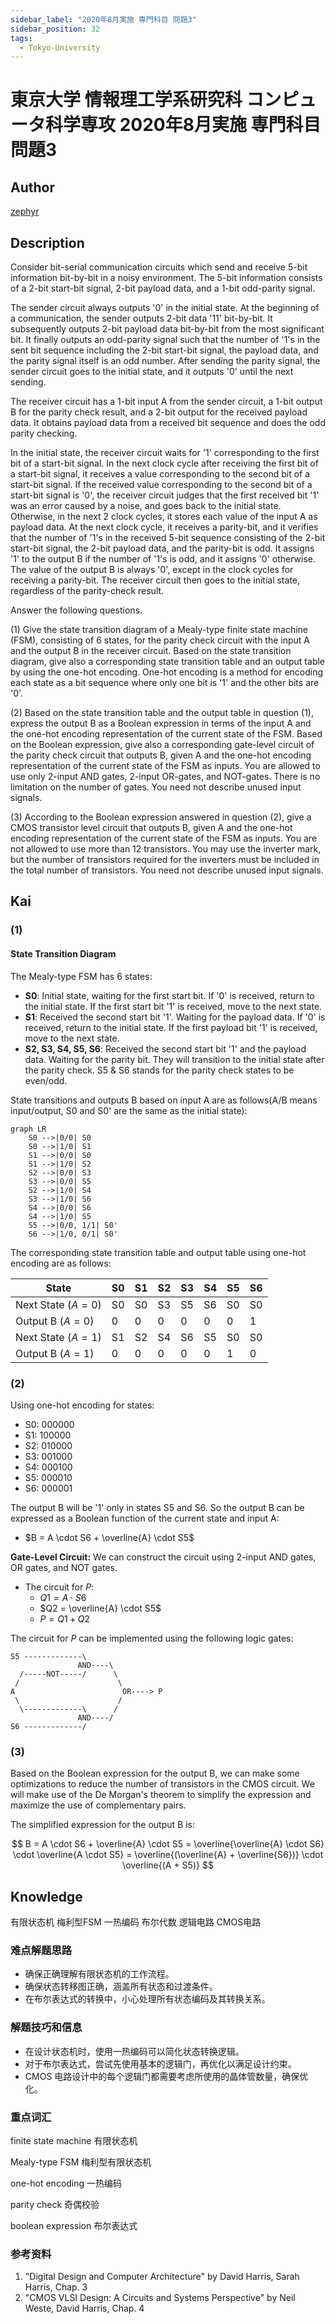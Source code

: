 ```yaml
---
sidebar_label: "2020年8月実施 専門科目 問題3"
sidebar_position: 32
tags:
  - Tokyo-University
---
```

# 東京大学 情報理工学系研究科 コンピュータ科学専攻 2020年8月実施 専門科目 問題3

## **Author**
[zephyr](https://inshi-notes.zephyr-zdz.space/)

## **Description**
Consider bit-serial communication circuits which send and receive 5-bit information bit-by-bit in a noisy environment. The 5-bit information consists of a 2-bit start-bit signal, 2-bit payload data, and a 1-bit odd-parity signal.

The sender circuit always outputs '0' in the initial state. At the beginning of a communication, the sender outputs 2-bit data '11' bit-by-bit. It subsequently outputs 2-bit payload data bit-by-bit from the most significant bit. It finally outputs an odd-parity signal such that the number of '1's in the sent bit sequence including the 2-bit start-bit signal, the payload data, and the parity signal itself is an odd number. After sending the parity signal, the sender circuit goes to the initial state, and it outputs '0' until the next sending.

The receiver circuit has a 1-bit input A from the sender circuit, a 1-bit output B for the parity check result, and a 2-bit output for the received payload data. It obtains payload data from a received bit sequence and does the odd parity checking.

In the initial state, the receiver circuit waits for '1' corresponding to the first bit of a start-bit signal. In the next clock cycle after receiving the first bit of a start-bit signal, it receives a value corresponding to the second bit of a start-bit signal. If the received value corresponding to the second bit of a start-bit signal is '0', the receiver circuit judges that the first received bit '1' was an error caused by a noise, and goes back to the initial state. Otherwise, in the next 2 clock cycles, it stores each value of the input A as payload data. At the next clock cycle, it receives a parity-bit, and it verifies that the number of '1's in the received 5-bit sequence consisting of the 2-bit start-bit signal, the 2-bit payload data, and the parity-bit is odd. It assigns '1' to the output B if the number of '1's is odd, and it assigns '0' otherwise. The value of the output B is always '0', except in the clock cycles for receiving a parity-bit. The receiver circuit then goes to the initial state, regardless of the parity-check result.

Answer the following questions.

(1) Give the state transition diagram of a Mealy-type finite state machine (FSM), consisting of 6 states, for the parity check circuit with the input A and the output B in the receiver circuit. Based on the state transition diagram, give also a corresponding state transition table and an output table by using the one-hot encoding. One-hot encoding is a method for encoding each state as a bit sequence where only one bit is '1' and the other bits are '0'.

(2) Based on the state transition table and the output table in question (1), express the output B as a Boolean expression in terms of the input A and the one-hot encoding representation of the current state of the FSM. Based on the Boolean expression, give also a corresponding gate-level circuit of the parity check circuit that outputs B, given A and the one-hot encoding representation of the current state of the FSM as inputs. You are allowed to use only 2-input AND gates, 2-input OR-gates, and NOT-gates. There is no limitation on the number of gates. You need not describe unused input signals.

(3) According to the Boolean expression answered in question (2), give a CMOS transistor level circuit that outputs B, given A and the one-hot encoding representation of the current state of the FSM as inputs. You are not allowed to use more than 12 transistors. You may use the inverter mark, but the number of transistors required for the inverters must be included in the total number of transistors. You need not describe unused input signals.

## **Kai**
### (1)

#### State Transition Diagram

The Mealy-type FSM has 6 states:

- **S0**: Initial state, waiting for the first start bit. If '0' is received, return to the initial state. If the first start bit '1' is received, move to the next state.
- **S1**: Received the second start bit '1'. Waiting for the payload data. If '0' is received, return to the initial state. If the first payload bit '1' is received, move to the next state.
- **S2, S3, S4, S5, S6**: Received the second start bit '1' and the payload data. Waiting for the parity bit. They will transition to the initial state after the parity check. S5 & S6 stands for the parity check states to be even/odd.

State transitions and outputs B based on input A are as follows(A/B means input/output, S0 and S0' are the same as the initial state):

```mermaid
graph LR
    S0 -->|0/0| S0
    S0 -->|1/0| S1
    S1 -->|0/0| S0
    S1 -->|1/0| S2
    S2 -->|0/0| S3
    S3 -->|0/0| S5
    S2 -->|1/0| S4
    S3 -->|1/0| S6
    S4 -->|0/0| S6
    S4 -->|1/0| S5
    S5 -->|0/0, 1/1| S0' 
    S6 -->|1/0, 0/1| S0'
```

The corresponding state transition table and output table using one-hot encoding are as follows:

| State              | S0  | S1  | S2  | S3  | S4  | S5  | S6  |
| ------------------ | --- | --- | --- | --- | --- | --- | --- |
| Next State $(A=0)$ | S0  | S0  | S3  | S5  | S6  | S0  | S0  |
| Output B $(A=0)$   | 0   | 0   | 0   | 0   | 0   | 0   | 1   |
| Next State $(A=1)$ | S1  | S2  | S4  | S6  | S5  | S0  | S0  |
| Output B $(A=1)$   | 0   | 0   | 0   | 0   | 0   | 1   | 0   |

### (2)

Using one-hot encoding for states:

- S0: 000000
- S1: 100000
- S2: 010000
- S3: 001000
- S4: 000100
- S5: 000010
- S6: 000001

The output B will be '1' only in states S5 and S6. So the output B can be expressed as a Boolean function of the current state and input A:

- $B = A \cdot S6 + \overline{A} \cdot S5$

**Gate-Level Circuit:**
We can construct the circuit using 2-input AND gates, OR gates, and NOT gates.

- The circuit for $P$:
  - $Q1 = A \cdot S6$
  - $Q2 = \overline{A} \cdot S5$
  - $P = Q1 + Q2$

The circuit for $P$ can be implemented using the following logic gates:

```plaintext
S5 -------------\
               AND----\
  /-----NOT-----/      \
 /                      \
A                        OR----> P
 \                      /
  \-------------\      /
               AND----/
S6 -------------/
```

### (3)

Based on the Boolean expression for the output B, we can make some optimizations to reduce the number of transistors in the CMOS circuit. We will make use of the De Morgan's theorem to simplify the expression and maximize the use of complementary pairs.

The simplified expression for the output B is:

$$
B = A \cdot S6 + \overline{A} \cdot S5 = \overline{\overline{A} \cdot S6} \cdot \overline{A \cdot S5} = \overline{(\overline{A} + \overline{S6})} \cdot \overline{(A + S5)}
$$

## **Knowledge**

有限状态机 梅利型FSM 一热编码 布尔代数 逻辑电路 CMOS电路

### 难点解题思路

- 确保正确理解有限状态机的工作流程。
- 确保状态转移图正确，涵盖所有状态和过渡条件。
- 在布尔表达式的转换中，小心处理所有状态编码及其转换关系。

### 解题技巧和信息

- 在设计状态机时，使用一热编码可以简化状态转换逻辑。
- 对于布尔表达式，尝试先使用基本的逻辑门，再优化以满足设计约束。
- CMOS 电路设计中的每个逻辑门都需要考虑所使用的晶体管数量，确保优化。

### 重点词汇

finite state machine 有限状态机

Mealy-type FSM 梅利型有限状态机

one-hot encoding 一热编码

parity check 奇偶校验

boolean expression 布尔表达式

### 参考资料

1. "Digital Design and Computer Architecture" by David Harris, Sarah Harris, Chap. 3
2. "CMOS VLSI Design: A Circuits and Systems Perspective" by Neil Weste, David Harris, Chap. 4
